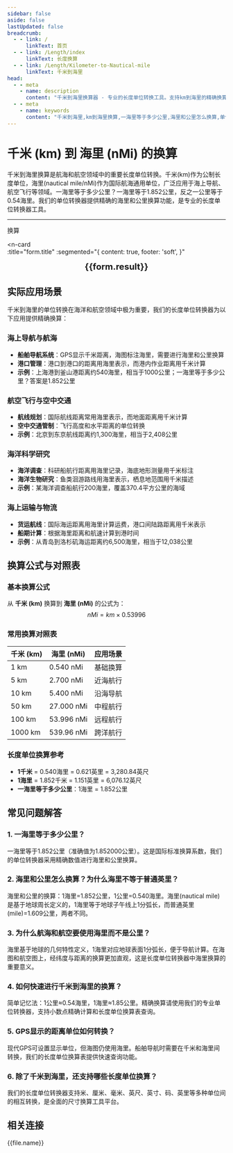 ```yaml
---
sidebar: false
aside: false
lastUpdated: false
breadcrumb:
  - - link: /
      linkText: 首页
  - - link: /Length/index
      linkText: 长度换算
  - - link: /Length/Kilometer-to-Nautical-mile
      linkText: 千米到海里
head:
  - - meta
    - name: description
      content: "千米到海里换算器 - 专业的长度单位转换工具。支持km到海里的精确换算，提供单位转换器、长度单位换算表。一海里等于多少公里？海里和公里怎么换算？专业解答海里换算问题。"
  - - meta
    - name: keywords
      content: "千米到海里,km到海里换算,一海里等于多少公里,海里和公里怎么换算,单位转换器,长度单位转换器,长度单位换算,尺寸换算,长度单位换算表,海里,nautical mile,海里换算,单位换算"
---
```

# 千米 (km) 到 海里 (nMi) 的换算

千米到海里换算是航海和航空领域中的重要长度单位转换。千米(km)作为公制长度单位，海里(nautical mile/nMi)作为国际航海通用单位，广泛应用于海上导航、航空飞行等领域。一海里等于多少公里？一海里等于1.852公里，反之一公里等于0.54海里。我们的单位转换器提供精确的海里和公里换算功能，是专业的长度单位转换器工具。

---
<script setup>
import { onMounted, reactive, inject, ref } from 'vue'
import { NButton, NForm, NFormItem, NInput, NInputNumber, NSelect, NCard, useMessage,NGrid ,NGi } from 'naive-ui'
import { defineClientComponent } from 'vitepress'
import { Length } from '../files';
const seoKey = ['单位转换器','单位换算','长度单位转换器','长度单位转换','尺寸换算','长度单位换算','长度单位换算表','一海里等于多少公里','一英里等于多少米','miles','海里和公里怎么换算','mile','一英里等于多少公里','英里和公里换算','米换算英尺','英尺单位','英制','英尺和英寸的换算','英尺英寸','英尺和米换算','ft单位','英尺 米','一米等于多少英尺','英尺厘米换算','英寸和英尺','ft to m','呎','英尺换算米','英尺转换','ft和m换算','六英尺','英尺和米','一英尺等于多少英寸','feet 多少米','米和英尺换算','feet是什么单位','英尺换算厘米','英制单位','英尺和英寸','英寸 厘米','一英尺','一英尺等于多少米','公尺','来源','ft是什么单位','一英尺等于多少厘米','英尺和厘米的换算','英里','foot','厘米和英寸换算','英尺和米的换算','英尺换算','ft','一英寸等于多少厘米','英寸换算','英寸和厘米的换算']
const convert = inject('convert')

const form = reactive({
  number: null,
  result: '',
  title:'千米到海里换算',
})

const convertHandler = () => {
  if (form.number !== null && !isNaN(form.number)) {
    const convertedValue = parseFloat(form.number) * 0.53996
    form.result = `${form.number}km = ${convertedValue.toFixed(5)}nMi`
  } else {
    form.result = '请输入有效的数值。'
  }
}
</script>

<n-form size="large" :model="form">
  <n-form-item label="千米 (km)">
    <n-input-number v-model:value="form.number" placeholder="输入千米" style="width: 100%" />
  </n-form-item>
  <n-form-item>
    <n-button type="info" @click="convertHandler" block>换算</n-button>
  </n-form-item>
</n-form>

<n-card  
  :title="form.title"
  :segmented="{
    content: true,
    footer: 'soft',
  }"
>
  <div  style="text-align:center;font-size:20px;">
    <strong>{{form.result}}</strong>
  </div>
    <template #footer>
    <div>
      <span v-for="item of seoKey">{{item}}，</span>
    </div>
  </template>
</n-card>

## 实际应用场景

千米到海里的单位转换在海洋和航空领域中极为重要，我们的长度单位转换器为以下应用提供精确换算：

### 海上导航与航海
- **船舶导航系统**：GPS显示千米距离，海图标注海里，需要进行海里和公里换算
- **港口管理**：港口到港口的距离用海里表示，而港内作业距离用千米计算
- **示例**：上海港到釜山港距离约540海里，相当于1000公里；一海里等于多少公里？答案是1.852公里

### 航空飞行与空中交通
- **航线规划**：国际航线距离常用海里表示，而地面距离用千米计算
- **空中交通管制**：飞行高度和水平距离的单位转换
- **示例**：北京到东京航线距离约1,300海里，相当于2,408公里

### 海洋科学研究
- **海洋调查**：科研船航行距离用海里记录，海底地形测量用千米标注
- **海洋生物研究**：鱼类洄游路线用海里表示，栖息地范围用千米描述
- **示例**：某海洋调查船航行200海里，覆盖370.4平方公里的海域

### 海上运输与物流
- **货运航线**：国际海运距离用海里计算运费，港口间陆路距离用千米表示
- **船期计算**：根据海里距离和航速计算到港时间
- **示例**：从青岛到洛杉矶海运距离约6,500海里，相当于12,038公里

## 换算公式与对照表

### 基本换算公式
从 **千米 (km)** 换算到 **海里 (nMi)** 的公式为：
$$ nMi = km \times 0.53996 $$

### 常用换算对照表
| 千米 (km) | 海里 (nMi) | 应用场景 |
|-----------|------------|----------|
| 1 km | 0.540 nMi | 基础换算 |
| 5 km | 2.700 nMi | 近海航行 |
| 10 km | 5.400 nMi | 沿海导航 |
| 50 km | 27.000 nMi | 中程航行 |
| 100 km | 53.996 nMi | 远程航行 |
| 1000 km | 539.96 nMi | 跨洋航行 |

### 长度单位换算参考
- **1千米** = 0.540海里 = 0.621英里 = 3,280.84英尺
- **1海里** = 1.852千米 = 1.151英里 = 6,076.12英尺
- **一海里等于多少公里**：1海里 = 1.852公里

## 常见问题解答

### 1. 一海里等于多少公里？
一海里等于1.852公里（准确值为1.852000公里）。这是国际标准换算系数，我们的单位转换器采用精确数值进行海里和公里换算。

### 2. 海里和公里怎么换算？为什么海里不等于普通英里？
海里和公里的换算：1海里=1.852公里，1公里=0.540海里。海里(nautical mile)是基于地球周长定义的，1海里等于地球子午线上1分弧长，而普通英里(mile)=1.609公里，两者不同。

### 3. 为什么航海和航空要使用海里而不是公里？
海里基于地球的几何特性定义，1海里对应地球表面1分弧长，便于导航计算。在海图和航空图上，经纬度与距离的换算更加直观，这是长度单位转换器中海里换算的重要意义。

### 4. 如何快速进行千米到海里的换算？
简单记忆法：1公里≈0.54海里，1海里≈1.85公里。精确换算请使用我们的专业单位转换器，支持小数点精确计算和长度单位换算表查询。

### 5. GPS显示的距离单位如何转换？
现代GPS可设置显示单位，但海图仍使用海里。船舶导航时需要在千米和海里间转换，我们的长度单位换算表提供快速查询功能。

### 6. 除了千米到海里，还支持哪些长度单位换算？
我们的长度单位转换器支持米、厘米、毫米、英尺、英寸、码、英里等多种单位间的相互转换，是全面的尺寸换算工具平台。

## 相关连接
<n-grid x-gap="12" :cols="2">
  <n-gi v-for="(file, index) in Length" :key="index">
    <n-button
      text
      tag="a"
      :href="file.path"
      type="info"
    >
      {{file.name}}
    </n-button>
  </n-gi>
</n-grid>